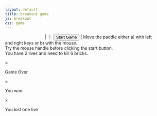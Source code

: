 ```yaml
---
layout: default
title: breakout game
js: breakout
css: game
---
```


&nbsp; &nbsp; &nbsp; &nbsp; &nbsp; &nbsp;&nbsp; &nbsp; &nbsp; &nbsp; &nbsp; &nbsp;&nbsp; &nbsp; &nbsp; &nbsp; &nbsp; &nbsp;|
-|-
<button id=start_game class='btn btn-primary'>Start Game</button> | Move the paddle either a) with left and right keys or b) with the mouse. <br>Try the mouse handle before clicking the start button. <br>You have 2 lives and need to kill 6 bricks.

<div id=over class=modal>

  <div class='modal-content'>
    <span class=close>&times;</span>
    <p>Game Over</p>
  </div>

</div>

<div id=win class=modal>

  <div class='modal-content'>
    <span class=close>&times;</span>
    <p>You won</p>
  </div>

</div>

<div id=live class=modal>

  <div class='modal-content'>
    <span class=close id=live>&times;</span>
    <p>You lost one live</p>
  </div>

</div>

<div id=canvas style='margin-top:70px;margin-bottom:70px'>
<canvas id=myCanvas></canvas>
</div>

<script>
//    console.log('star')

</script>
